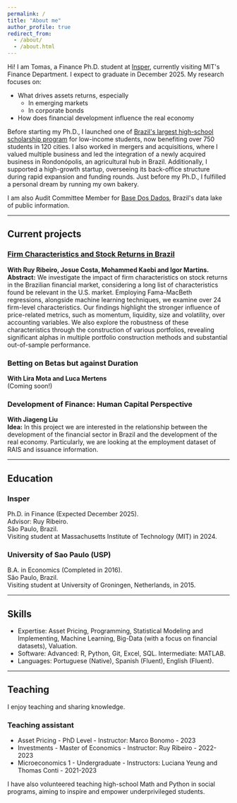 ```yaml
---
permalink: /
title: "About me"
author_profile: true
redirect_from: 
  - /about/
  - /about.html
---
```


Hi! I am Tomas, a Finance Ph.D. student at [Insper](https://www.insper.edu.br), currently visiting MIT's Finance Department. I expect to graduate in December 2025. My research focuses on:

- What drives assets returns, especially
  - In emerging markets
  - In corporate bonds
- How does financial development influence the real economy

Before starting my Ph.D., I launched one of [Brazil's largest high-school scholarship program](https://www.institutosomos.org/somos-futuro/) for low-income students, now benefiting over 750 students in 120 cities. I also worked in mergers and acquisitions, where I valued multiple business and led the integration of a newly acquired business in Rondonópolis, an agricultural hub in Brazil. Additionally, I supported a high-growth startup, overseeing its back-office structure during rapid expansion and funding rounds. Just before my Ph.D., I fulfilled a personal dream by running my own bakery.  

I am also Audit Committee Member for [Base Dos Dados](https://basedosdados.org/), Brazil's data lake of public information.

---

## Current projects

### [Firm Characteristics and Stock Returns in Brazil](https://papers.ssrn.com/sol3/papers.cfm?abstract_id=4801117)

**With Ruy Ribeiro, Josue Costa, Mohammed Kaebi and Igor Martins.**  
**Abstract:** We investigate the impact of firm characteristics on stock returns in the Brazilian financial market, considering a long list of characteristics found be relevant in the U.S. market. Employing Fama-MacBeth regressions, alongside machine learning techniques, we examine over 24 firm-level characteristics. Our findings highlight the stronger influence of price-related metrics, such as momentum, liquidity, size and volatility, over accounting variables. We also explore the robustness of these characteristics through the construction of various portfolios, revealing significant alphas in multiple portfolio construction methods and substantial out-of-sample performance.

### Betting on Betas but against Duration

**With Lira Mota and Luca Mertens**  
(Coming soon!)

### Development of Finance: Human Capital Perspective

**With Jiageng Liu**  
**Idea:** In this project we are interested in the relationship between the development of the financial sector in Brazil and the development of the real economy. Particularly, we are looking at the employment dataset of RAIS and issuance information.

---

## Education

### Insper

Ph.D. in Finance (Expected December 2025).  
Advisor: Ruy Ribeiro.  
São Paulo, Brazil.  
Visiting student at Massachusetts Institute of Technology (MIT) in 2024.  

### University of Sao Paulo (USP)

B.A. in Economics (Completed in 2016).  
São Paulo, Brazil.  
Visiting student at University of Groningen, Netherlands, in 2015.

---

## Skills

- Expertise: Asset Pricing, Programming, Statistical Modeling and Implementing, Machine Learning, Big-Data (with a focus on financial datasets), Valuation.  
- Software: Advanced: R, Python, Git, Excel, SQL. Intermediate: MATLAB.  
- Languages: Portuguese (Native), Spanish (Fluent), English (Fluent).

---

## Teaching

I enjoy teaching and sharing knowledge.

### Teaching assistant

- Asset Pricing - PhD Level - Instructor: Marco Bonomo - 2023
- Investments - Master of Economics - Instructor: Ruy Ribeiro - 2022-2023
- Microeconomics 1 - Undergraduate - Instructors: Luciana Yeung and Thomas Conti - 2021-2023

I  have also volunteered teaching high-school Math and Python in social programs, aiming to inspire and empower underprivileged students.
